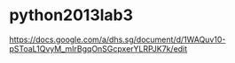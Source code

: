 python2013lab3
==============
https://docs.google.com/a/dhs.sg/document/d/1WAQuv10-pSToaL1QvyM_mIrBgqOnSGcpxerYLRPJK7k/edit
